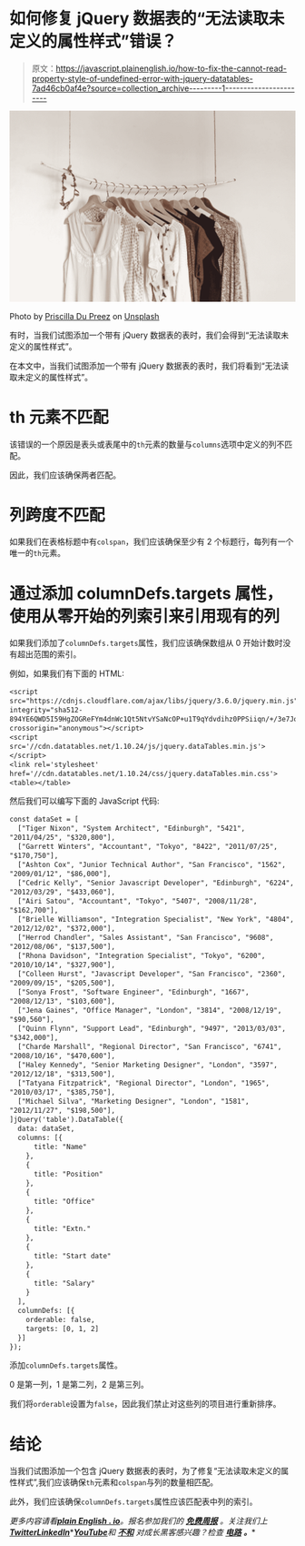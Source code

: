 # 如何修复 jQuery 数据表的“无法读取未定义的属性样式”错误？

> 原文：<https://javascript.plainenglish.io/how-to-fix-the-cannot-read-property-style-of-undefined-error-with-jquery-datatables-7ad46cb0af4e?source=collection_archive---------1----------------------->

![](img/49bd61cfe8b797a7f1805c187e43f4e9.png)

Photo by [Priscilla Du Preez](https://unsplash.com/@priscilladupreez?utm_source=medium&utm_medium=referral) on [Unsplash](https://unsplash.com?utm_source=medium&utm_medium=referral)

有时，当我们试图添加一个带有 jQuery 数据表的表时，我们会得到“无法读取未定义的属性样式”。

在本文中，当我们试图添加一个带有 jQuery 数据表的表时，我们将看到“无法读取未定义的属性样式”。

# th 元素不匹配

该错误的一个原因是表头或表尾中的`th`元素的数量与`columns`选项中定义的列不匹配。

因此，我们应该确保两者匹配。

# 列跨度不匹配

如果我们在表格标题中有`colspan`，我们应该确保至少有 2 个标题行，每列有一个唯一的`th`元素。

# 通过添加 columnDefs.targets 属性，使用从零开始的列索引来引用现有的列

如果我们添加了`columnDefs.targets`属性，我们应该确保数组从 0 开始计数时没有超出范围的索引。

例如，如果我们有下面的 HTML:

```
<script src="https://cdnjs.cloudflare.com/ajax/libs/jquery/3.6.0/jquery.min.js" integrity="sha512-894YE6QWD5I59HgZOGReFYm4dnWc1Qt5NtvYSaNcOP+u1T9qYdvdihz0PPSiiqn/+/3e7Jo4EaG7TubfWGUrMQ==" crossorigin="anonymous"></script>
<script src='//cdn.datatables.net/1.10.24/js/jquery.dataTables.min.js'></script>
<link rel='stylesheet' href='//cdn.datatables.net/1.10.24/css/jquery.dataTables.min.css'>
<table></table>
```

然后我们可以编写下面的 JavaScript 代码:

```
const dataSet = [
  ["Tiger Nixon", "System Architect", "Edinburgh", "5421", "2011/04/25", "$320,800"],
  ["Garrett Winters", "Accountant", "Tokyo", "8422", "2011/07/25", "$170,750"],
  ["Ashton Cox", "Junior Technical Author", "San Francisco", "1562", "2009/01/12", "$86,000"],
  ["Cedric Kelly", "Senior Javascript Developer", "Edinburgh", "6224", "2012/03/29", "$433,060"],
  ["Airi Satou", "Accountant", "Tokyo", "5407", "2008/11/28", "$162,700"],
  ["Brielle Williamson", "Integration Specialist", "New York", "4804", "2012/12/02", "$372,000"],
  ["Herrod Chandler", "Sales Assistant", "San Francisco", "9608", "2012/08/06", "$137,500"],
  ["Rhona Davidson", "Integration Specialist", "Tokyo", "6200", "2010/10/14", "$327,900"],
  ["Colleen Hurst", "Javascript Developer", "San Francisco", "2360", "2009/09/15", "$205,500"],
  ["Sonya Frost", "Software Engineer", "Edinburgh", "1667", "2008/12/13", "$103,600"],
  ["Jena Gaines", "Office Manager", "London", "3814", "2008/12/19", "$90,560"],
  ["Quinn Flynn", "Support Lead", "Edinburgh", "9497", "2013/03/03", "$342,000"],
  ["Charde Marshall", "Regional Director", "San Francisco", "6741", "2008/10/16", "$470,600"],
  ["Haley Kennedy", "Senior Marketing Designer", "London", "3597", "2012/12/18", "$313,500"],
  ["Tatyana Fitzpatrick", "Regional Director", "London", "1965", "2010/03/17", "$385,750"],
  ["Michael Silva", "Marketing Designer", "London", "1581", "2012/11/27", "$198,500"],
]jQuery('table').DataTable({
  data: dataSet,
  columns: [{
      title: "Name"
    },
    {
      title: "Position"
    },
    {
      title: "Office"
    },
    {
      title: "Extn."
    },
    {
      title: "Start date"
    },
    {
      title: "Salary"
    }
  ],
  columnDefs: [{
    orderable: false,
    targets: [0, 1, 2]
  }]
});
```

添加`columnDefs.targets`属性。

0 是第一列，1 是第二列，2 是第三列。

我们将`orderable`设置为`false`，因此我们禁止对这些列的项目进行重新排序。

# 结论

当我们试图添加一个包含 jQuery 数据表的表时，为了修复“无法读取未定义的属性样式”,我们应该确保`th`元素和`colspan`与列的数量相匹配。

此外，我们应该确保`columnDefs.targets`属性应该匹配表中列的索引。

*更多内容请看*[***plain English . io***](https://plainenglish.io/)*。报名参加我们的* [***免费周报***](http://newsletter.plainenglish.io/) *。关注我们上*[***Twitter***](https://twitter.com/inPlainEngHQ)[***LinkedIn***](https://www.linkedin.com/company/inplainenglish/)*[***YouTube***](https://www.youtube.com/channel/UCtipWUghju290NWcn8jhyAw)**和* [***不和***](https://discord.gg/GtDtUAvyhW) *对成长黑客感兴趣？检查* [***电路***](https://circuit.ooo/) ***。*****